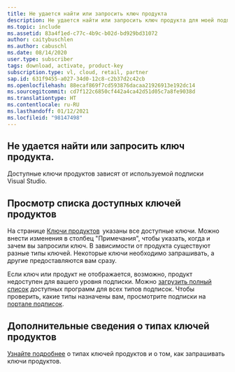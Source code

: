 ```yaml
---
title: Не удается найти или запросить ключ продукта
description: Не удается найти или запросить ключ продукта для моей подписки Visual Studio.
ms.topic: include
ms.assetid: 83a4f1ed-c77c-4b9c-b02d-bd929bd31072
author: caitybuschlen
ms.author: cabuschl
ms.date: 08/14/2020
user.type: subscriber
tags: download, activate, product-key
subscription.type: vl, cloud, retail, partner
sap.id: 631f9455-a027-34d0-12c8-c2b37d2c42cb
ms.openlocfilehash: 88ecaf869f7cd593876dacaa21926913e192dc14
ms.sourcegitcommit: cd7f122c6850cf442a4ca42d51d05c7a8fe9038d
ms.translationtype: HT
ms.contentlocale: ru-RU
ms.lasthandoff: 01/12/2021
ms.locfileid: "98147498"
---
```

## <a name="im-unable-to-find-or-claim-a-product-key"></a>Не удается найти или запросить ключ продукта.

Доступные ключи продуктов зависят от используемой подписки Visual Studio.  

## <a name="view-a-list-of-available-product-keys"></a>Просмотр списка доступных ключей продуктов 

На странице [Ключи продуктов](https://my.visualstudio.com/productkeys)  указаны все доступные ключи. Можно внести изменения в столбец "Примечания", чтобы указать, когда и зачем вы запросили ключ. В зависимости от продукта существуют разные типы ключей. Некоторые ключи необходимо запрашивать, а другие предоставляются вам сразу. 

Если ключ или продукт не отображается, возможно, продукт недоступен для вашего уровня подписки. Можно [загрузить полный список](https://download.microsoft.com/download/1/5/4/15454442-CF17-47B9-A65D-DF84EF88511B/Visual_Studio_by_Subscription_Level.xlsx) доступных программ для всех типов подписок. Чтобы проверить, какие типы назначены вам, просмотрите подписки на [портале подписок](https://my.visualstudio.com/subscriptions).  

## <a name="more-information-on-product-key-types"></a>Дополнительные сведения о типах ключей продуктов

[Узнайте подробнее](https://docs.microsoft.com/visualstudio/subscriptions/find-keys) о типах ключей продуктов и о том, как запрашивать ключи продуктов.  